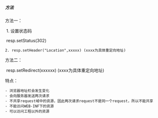 ##### 方法

方法一：

​	1. 设置状态码

​		resp.setStatus(302)

	2. resp.setHeader("Location",xxxxx) (xxxx为具体重定向地址)



方法二：

​	resp.setRedirect(xxxxxx)  (xxxx为具体重定向地址)



特点：

	- 浏览器地址栏会发生变化
	- 会向服务器发送两次请求
	- 不共享request域中的资源，因此两次请求request不是同一个request，所以不能共享
	- 不能访问WEB-INF下的资源
	- 可以访问工程以外的资源

